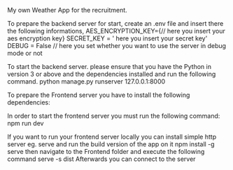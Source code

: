My own Weather App for the recruitment.

To prepare the backend server for start, create an .env file and insert there the following informations,
AES_ENCRYPTION_KEY={// here you insert your aes encryption key}
SECRET_KEY = ' here you insert your secret key'
DEBUG = False // here you set whether you want to use the server in debug mode or not

To start the backend server. please ensure that you have the Python in version 3 or above and the dependencies installed and run the following command.
python manage.py runserver 127.0.0.1:8000

To prepare the Frontend server you have to install the following dependencies:

In order to start the frontend server you must run the following command:
npm run dev

If you want to run your frontend server locally you can install simple http server eg. serve and run the build version of the app on it
npm install -g serve
then navigate to the Frontend folder and execute the following command
serve -s dist
Afterwards you can connect to the server
